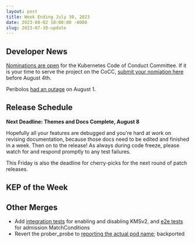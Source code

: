 ```yaml
---
layout: post
title: Week Ending July 30, 2023
date: 2023-08-02 10:00:00 -0000
slug: 2023-07-30-update
---
```


## Developer News

[Nominations are open](https://groups.google.com/a/kubernetes.io/g/dev/c/lOl_1uQImQc) for the Kubernetes Code of Conduct Committee.  If it is your time to serve the project on the CoCC, [submit your nomiation here](https://groups.google.com/a/kubernetes.io/g/dev/c/lOl_1uQImQc) before August 4th.

Peribolos [had an outage](https://groups.google.com/a/kubernetes.io/g/dev/c/q1JnvyxkUCE) on August 1.

## Release Schedule

**Next Deadline: Themes and Docs Complete, August 8**

Hopefully all your features are debugged and you're hard at work on revising documentation, because those docs need to be edited and finished in a week. Then on to the release!  As always during code freeze, please watch for and respond promptly to any test failures.

This Friday is also the deadline for cherry-picks for the next round of patch releases.

## KEP of the Week


## Other Merges

* Add [integration tests](https://github.com/kubernetes/kubernetes/pull/119531) for enabling and disabling KMSv2, and [e2e tests](https://github.com/kubernetes/kubernetes/pull/118319) for admission MatchConditions
* Revert the prober_probe to [reporting the actual pod name](https://github.com/kubernetes/kubernetes/pull/118549); backported
